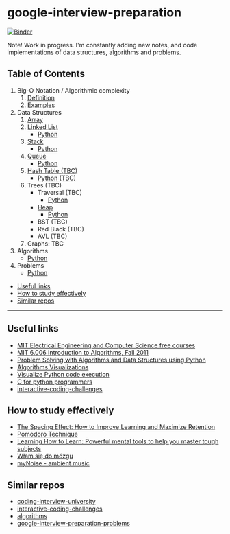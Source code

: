 # google-interview-preparation
[![Binder](https://mybinder.org/badge_logo.svg)](https://mybinder.org/v2/gh/rszamszur/google-interview-preparation/HEAD)

Note! Work in progress. I'm constantly adding new notes, and code implementations of data structures, algorithms and problems.

## Table of Contents
1. Big-O Notation / Algorithmic complexity
    1. [Definition](https://github.com/rszamszur/google-interview-preparation/blob/master/1.Big-O_Notation/1.Definition.ipynb)
    2. [Examples](https://github.com/rszamszur/google-interview-preparation/blob/master/1.Big-O_Notation/1.Examples.ipynb)
2. Data Structures
   1. [Array](https://github.com/rszamszur/google-interview-preparation/tree/master/2.Data_Structures/1.Array.ipynb)
   2. [Linked List](https://github.com/rszamszur/google-interview-preparation/tree/master/2.Data_Structures/2.LinkedList.ipynb)
      - [Python](https://github.com/rszamszur/google-interview-preparation/tree/master/src/dsa/linkedlist)
   3. [Stack](https://github.com/rszamszur/google-interview-preparation/tree/master/2.Data_Structures/3.Stack.ipynb)
      - [Python](https://github.com/rszamszur/google-interview-preparation/tree/master/src/dsa/stack)
   4. [Queue](https://github.com/rszamszur/google-interview-preparation/tree/master/2.Data_Structures/4.Queue.ipynb)
      - [Python](https://github.com/rszamszur/google-interview-preparation/tree/master/src/dsa/queue)
   5. [Hash Table (TBC)](https://github.com/rszamszur/google-interview-preparation/tree/master/2.Data_Structures/5.HashTable.ipynb)
      - [Python (TBC)](https://github.com/rszamszur/google-interview-preparation/blob/master/src/dsa/hashtable) 
   6. Trees (TBC)
      - Traversal (TBC)
        - [Python](https://github.com/rszamszur/google-interview-preparation/blob/master/src/dsa/tree/traversal)
      - [Heap](https://github.com/rszamszur/google-interview-preparation/tree/master/2.Data_Structures/6.Heap.ipynb)
        - [Python](https://github.com/rszamszur/google-interview-preparation/blob/master/src/dsa/tree/heap.py)
      - BST (TBC)
      - Red Black (TBC)
      - AVL (TBC)
   7. Graphs: TBC
3. Algorithms
   - [Python](https://github.com/rszamszur/google-interview-preparation/tree/master/src/dsa/algorithms)
4. Problems
   - [Python](https://github.com/rszamszur/google-interview-preparation/tree/master/src/dsa/problems)
- [Useful links](#useful-links)
- [How to study effectively](#how-to-study-effectively)
- [Similar repos](#similar-repos)
---

## Useful links

- [MIT Electrical Engineering and Computer Science free courses](https://ocw.mit.edu/courses/electrical-engineering-and-computer-science/)
- [MIT 6.006 Introduction to Algorithms, Fall 2011](https://www.youtube.com/playlist?list=PLUl4u3cNGP61Oq3tWYp6V_F-5jb5L2iHb)
- [Problem Solving with Algorithms and Data Structures using Python](https://runestone.academy/runestone/books/published/pythonds/index.html)
- [Algorithms Visualizations](https://www.cs.usfca.edu/~galles/visualization/Algorithms.html)
- [Visualize Python code execution](https://pythontutor.com/)
- [C for python programmers](https://realpython.com/c-for-python-programmers/)
- [interactive-coding-challenges](https://github.com/donnemartin/interactive-coding-challenges)

## How to study effectively

- [The Spacing Effect: How to Improve Learning and Maximize Retention](https://fs.blog/2018/12/spacing-effect/)
- [Pomodoro Technique](https://francescocirillo.com/pages/pomodoro-technique)
- [Learning How to Learn: Powerful mental tools to help you master tough subjects](https://www.coursera.org/learn/learning-how-to-learn#syllabus)
- [Włam się do mózgu](https://altenberg.pl/wlam-sie-do-mozgu-radek-kotarski/) 
- [myNoise - ambient music](https://mynoise.net/)

## Similar repos

- [coding-interview-university](https://github.com/jwasham/coding-interview-university)
- [interactive-coding-challenges](https://github.com/donnemartin/interactive-coding-challenges)
- [algorithms](https://github.com/keon/algorithms)
- [google-interview-preparation-problems](https://github.com/mgechev/google-interview-preparation-problems)
